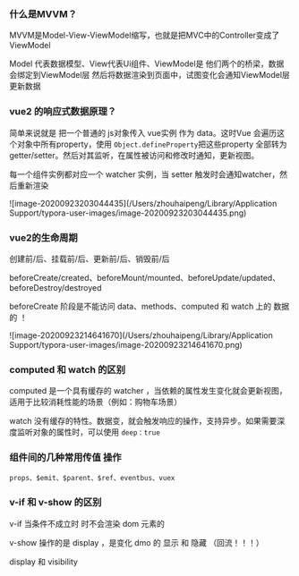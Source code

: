 ### 什么是MVVM？

MVVM是Model-View-ViewModel缩写，也就是把MVC中的Controller变成了ViewModel

Model 代表数据模型、View代表Ui组件、ViewModel是 他们两个的桥梁，数据会绑定到ViewModel层 然后将数据渲染到页面中，试图变化会通知ViewModel层更新数据

### vue2 的响应式数据原理？

简单来说就是 把一个普通的 js对象传入 vue实例 作为 data。这时Vue 会遍历这个对象中所有property，使用 `Object.defineProperty`把这些property 全部转为 getter/setter。然后对其监听，在属性被访问和修改时通知，更新视图。

每一个组件实例都对应一个 watcher 实例，当 setter 触发时会通知watcher，然后重新渲染

![image-20200923203044435](/Users/zhouhaipeng/Library/Application Support/typora-user-images/image-20200923203044435.png)

### vue2的生命周期

创建前/后、挂载前/后、更新前/后、销毁前/后

beforeCreate/created、beforeMount/mounted、beforeUpdate/updated、beforeDestroy/destroyed

beforeCreate 阶段是不能访问 data、methods、computed 和 watch 上的 数据的 ！

![image-20200923214641670](/Users/zhouhaipeng/Library/Application Support/typora-user-images/image-20200923214641670.png)

### computed 和 watch 的区别

computed 是一个具有缓存的 watcher ，当依赖的属性发生变化就会更新视图，适用于比较消耗性能的场景（例如：购物车场景）

watch 没有缓存的特性。数据变，就会触发响应的操作，支持异步。如果需要深度监听对象的属性时，可以使用 `deep：true` 

### 组件间的几种常用传值 操作

```vue
props、$emit、$parent、$ref、eventbus、vuex
```

### v-if 和 v-show 的区别

v-if  当条件不成立时 时不会渲染 dom 元素的

v-show  操作的是 display ，是变化 dmo 的 显示 和 隐藏 （回流！！！）

display 和 visibility



















